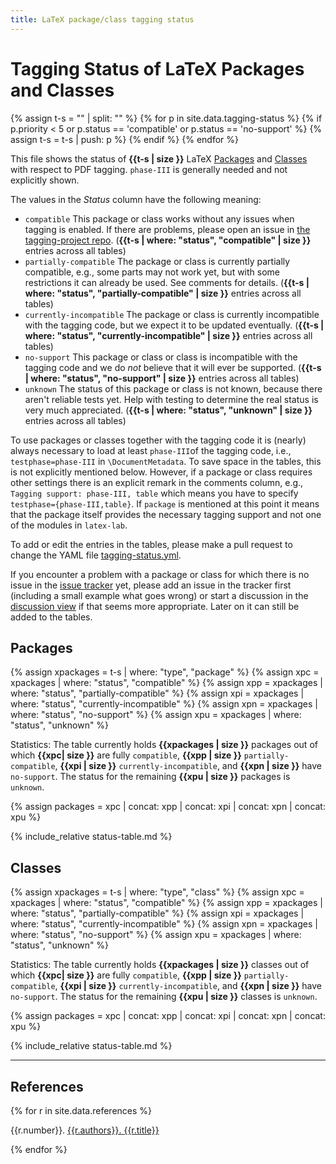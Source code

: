 ```yaml
---
title: LaTeX package/class tagging status
---
```

<style>
td.compatible {background-color: #DDFFDD55;font-weight:bold;}
td.partially-compatible {background-color: #FFFFDD55;font-weight:bold;}
td.no-support {background-color: #FFDDDD55;font-weight:bold;}
td.currently-incompatible {font-weight:bold;}
td.unknown {background-color: #FFEE9955;font-weight:bold;}
td.date {white-space: nowrap;font-size:90%;}
.markdown-body table tr { vertical-align: baseline;}
.markdown-body table thead tr { border-bottom: solid thick black;}
</style>
<script src="sorttable.js"></script>



# Tagging Status of LaTeX Packages and Classes

{% assign t-s = "" | split: "" %}
{% for p in site.data.tagging-status %}
{% if p.priority < 5
or p.status == 'compatible'
or p.status == 'no-support'
%}
{% assign t-s = t-s | push: p %}
{% endif %}
{% endfor %}

This file shows the status of **{{t-s | size }}** LaTeX [Packages](#packages) and [Classes](#classes)
with respect to PDF tagging. `phase-III` is generally needed and not explicitly shown.

The values in the *Status* column have the following meaning:

- `compatible` This package or class works without any issues when tagging is enabled. If there are problems, please open an issue in [the tagging-project repo](https://github.com/latex3/tagging-project/issues). (**{{t-s | where: "status", "compatible" | size }}** entries across all tables)
- `partially-compatible` The package or class is currently partially compatible, e.g., some parts may not work yet, but with some restrictions it can already be used. See comments for details. (**{{t-s | where: "status", "partially-compatible" | size }}** entries across all tables)
- `currently-incompatible` The package or class is currently incompatible with the tagging code, but we expect it to be updated eventually. (**{{t-s | where: "status", "currently-incompatible" | size }}** entries across all tables)
- `no-support` This package or class or class is incompatible with the tagging code and we do *not* believe that it will ever be supported. (**{{t-s | where: "status", "no-support" | size }}** entries across all tables)
- `unknown` The status of this package or class is not known, because there aren't reliable tests yet. Help with testing to determine the real status is very much appreciated. (**{{t-s | where: "status", "unknown" | size }}** entries across all tables)

To use packages or classes together with the tagging code it is (nearly) always necessary to load at least `phase-III`of the tagging code, i.e., `testphase=phase-III` in `\DocumentMetadata`. To save space in the tables, this is not explicitly mentioned below. However, if a package or class requires other settings there is an explicit remark in the comments column, e.g., `Tagging support: phase-III, table` which means you have to specify `testphase={phase-III,table}`. If `package` is mentioned at this point it means that the package itself provides the necessary tagging support and not one of the modules in `latex-lab`.


To add or edit the entries in the tables, please make a pull request to change the YAML file
[tagging-status.yml](https://github.com/latex3/tagging-project/blob/main/_data/tagging-status.yml).

If you encounter a problem with a package or class for which there is no issue in the [issue tracker](https://github.com/latex3/tagging-project/issues) yet, please add an issue in the tracker first (including a small example what goes wrong) or start a discussion  in the [discussion view](https://github.com/latex3/tagging-project/discussions) if that seems more appropriate. Later on it can still be added to the tables.


## Packages

{% assign xpackages = t-s | where: "type", "package" %}
{% assign xpc = xpackages | where: "status", "compatible" %}
{% assign xpp = xpackages | where: "status", "partially-compatible" %}
{% assign xpi = xpackages | where: "status", "currently-incompatible" %}
{% assign xpn = xpackages | where: "status", "no-support" %}
{% assign xpu = xpackages | where: "status", "unknown" %}

Statistics: The table currently holds **{{xpackages | size }}** packages out of which
**{{xpc| size }}**  are fully `compatible`,
**{{xpp | size }}** `partially-compatible`,
**{{xpi | size }}** `currently-incompatible`, and
**{{xpn | size }}** have  `no-support`.
The status for the remaining **{{xpu | size }}** packages is `unknown`.

{% assign packages = xpc | concat: xpp | concat: xpi | concat: xpn | concat: xpu %}

{% include_relative status-table.md %}


## Classes


{% assign xpackages = t-s | where: "type", "class" %}
{% assign xpc = xpackages | where: "status", "compatible" %}
{% assign xpp = xpackages | where: "status", "partially-compatible" %}
{% assign xpi = xpackages | where: "status", "currently-incompatible" %}
{% assign xpn = xpackages | where: "status", "no-support" %}
{% assign xpu = xpackages | where: "status", "unknown" %}

Statistics: The table currently holds **{{xpackages | size }}** classes out of which
**{{xpc| size }}**  are fully `compatible`,
**{{xpp | size }}** `partially-compatible`,
**{{xpi | size }}** `currently-incompatible`, and
**{{xpn | size }}** have  `no-support`.
The status for the remaining **{{xpu | size }}** classes is `unknown`.

{% assign packages = xpc | concat: xpp | concat: xpi | concat: xpn | concat: xpu %}

{% include_relative status-table.md %}


----


## References

{% for r in site.data.references %}
<p id="ref{{r.number}}"><span>{{r.number}}. </span> <a href="{{r.url}}"><span>{{r.authors}}.</span> <span>{{r.title}}</span></a></p>
{% endfor %}

